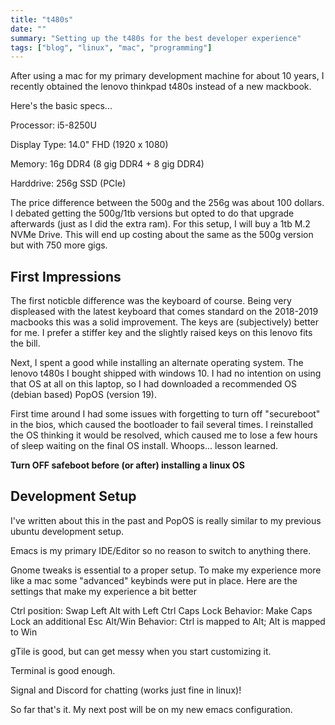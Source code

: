 ```yaml
---
title: "t480s"
date: ""
summary: "Setting up the t480s for the best developer experience"
tags: ["blog", "linux", "mac", "programming"]
---
```


After using a mac for my primary development machine for about 10 years,  I recently obtained the lenovo thinkpad t480s instead of a new mackbook.

Here's the basic specs...

Processor: i5-8250U

Display Type: 14.0" FHD (1920 x 1080)

Memory: 16g DDR4 (8 gig DDR4 + 8 gig DDR4)

Harddrive: 256g SSD (PCIe)

The price difference between the 500g and the 256g was about 100 dollars. I debated getting the 500g/1tb versions but opted to do that upgrade afterwards (just as I did the extra ram). For this setup, I will buy a 1tb M.2 NVMe Drive. This will end up costing about the same as the 500g version but with 750 more gigs. 

## First Impressions

The first noticble difference was the keyboard of course. Being very displeased with the latest keyboard that comes standard on the 2018-2019 macbooks this was a solid improvement. The keys are (subjectively) better for me. I prefer a stiffer key and the slightly raised keys on this lenovo fits the bill. 

Next, I spent a good while installing an alternate operating system. The lenovo t480s I bought shipped with windows 10. I had no intention on using that OS at all on this laptop, so I had downloaded a recommended OS (debian based) PopOS (version 19). 

First time around I had some issues with forgetting to turn off "secureboot" in the bios, which caused the bootloader to fail several times. I reinstalled the OS thinking it would be resolved, which caused me to lose a few hours of sleep waiting on the final OS install. Whoops... lesson learned.

**Turn OFF safeboot before (or after) installing a linux OS**

## Development Setup

I've written about this in the past and PopOS is really similar to my previous ubuntu development setup. 

Emacs is my primary IDE/Editor so no reason to switch to anything there.

Gnome tweaks is essential to a proper setup. To make my experience more like a mac some "advanced" keybinds were put in place. Here are the settings that make my experience a bit better

Ctrl position: Swap Left Alt with Left Ctrl
Caps Lock Behavior: Make Caps Lock an additional Esc
Alt/Win Behavior: Ctrl is mapped to Alt; Alt is mapped to Win

gTile is good, but can get messy when you start customizing it. 

Terminal is good enough. 

Signal and Discord for chatting (works just fine in linux)!

So far that's it. My next post will be on my new emacs configuration. 

